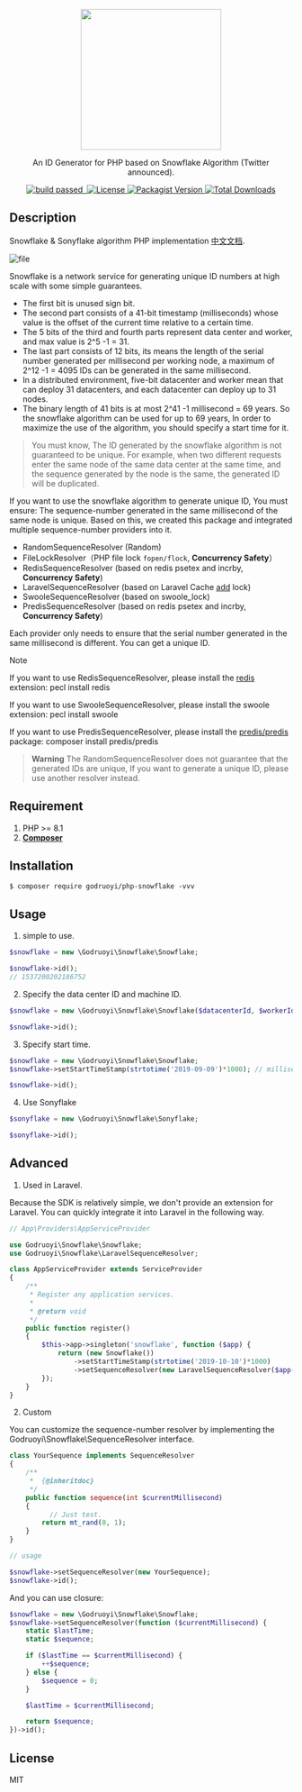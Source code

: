 <div>
  <p align="center">
    <image src="https://www.pngkey.com/png/full/105-1052235_snowflake-png-transparent-background-snowflake-with-clear-background.png" width="250" height="250"></image>
  </p>
  <p align="center">An ID Generator for PHP based on Snowflake Algorithm (Twitter announced).</p>
  <p align="center">
    <a href="https://github.com/godruoyi/php-snowflake/actions/workflows/test.yml">
      <image src="https://github.com/godruoyi/php-snowflake/actions/workflows/test.yml/badge.svg" alt="build passed"></image>
    </a>
    <a href="https://codecov.io/gh/godruoyi/php-snowflake">
      <img src="https://codecov.io/gh/godruoyi/php-snowflake/branch/master/graph/badge.svg?token=7AAOYCJK97" alt=""/>
    </a>
    <a href="https://github.com/godruoyi/php-snowflake">
      <image src="https://poser.pugx.org/godruoyi/php-snowflake/license" alt="License"></image>
    </a>
    <a href="https://packagist.org/packages/godruoyi/php-snowflake">
      <image src="https://poser.pugx.org/godruoyi/php-snowflake/v/stable" alt="Packagist Version"></image>
    </a>
    <a href="https://github.com/godruoyi/php-snowflake">
      <image src="https://poser.pugx.org/godruoyi/php-snowflake/downloads" alt="Total Downloads"></image>
    </a>
  </p>
</div>

## Description

Snowflake & Sonyflake algorithm PHP implementation [中文文档](https://github.com/godruoyi/php-snowflake/blob/master/README-zh_CN.md).

![file](https://images.godruoyi.com/logos/201908/13/_1565672621_LPW65Pi8cG.png)

Snowflake is a network service for generating unique ID numbers at high scale with some simple guarantees.

* The first bit is unused sign bit.
* The second part consists of a 41-bit timestamp (milliseconds) whose value is the offset of the current time relative to a certain time.
* The 5 bits of the third and fourth parts represent data center and worker, and max value is 2^5 -1 = 31.
* The last part consists of 12 bits, its means the length of the serial number generated per millisecond per working node, a maximum of 2^12 -1 = 4095 IDs can be generated in the same millisecond.
* In a distributed environment, five-bit datacenter and worker mean that can deploy 31 datacenters, and each datacenter can deploy up to 31 nodes.
* The binary length of 41 bits is at most 2^41 -1 millisecond = 69 years. So the snowflake algorithm can be used for up to 69 years, In order to maximize the use of the algorithm, you should specify a start time for it.

> You must know, The ID generated by the snowflake algorithm is not guaranteed to be unique.
> For example, when two different requests enter the same node of the same data center at the same time, and the sequence generated by the node is the same, the generated ID will be duplicated.

If you want to use the snowflake algorithm to generate unique ID, You must ensure: The sequence-number generated in the same millisecond of the same node is unique.
Based on this, we created this package and integrated multiple sequence-number providers into it.

* RandomSequenceResolver (Random)
* FileLockResolver（PHP file lock `fopen/flock`, **Concurrency Safety**）
* RedisSequenceResolver (based on redis psetex and incrby, **Concurrency Safety**)
* LaravelSequenceResolver (based on Laravel Cache [add](https://github.com/laravel/framework/blob/11.x/src/Illuminate/Contracts/Cache/Repository.php#L39) lock)
* SwooleSequenceResolver (based on swoole_lock)
* PredisSequenceResolver (based on redis psetex and incrby, **Concurrency Safety**)

Each provider only needs to ensure that the serial number generated in the same millisecond is different. You can get a unique ID.


> [!NOTE]  
> If you want to use RedisSequenceResolver, please install the [redis](https://pecl.php.net/package/redis) extension:
> pecl install redis
> 
> If you want to use SwooleSequenceResolver, please install the swoole extension:
> pecl install swoole
> 
> If you want to use PredisSequenceResolver, please install the [predis/predis](https://github.com/predis/predis) package:
> composer install predis/predis

> **Warning**
> The RandomSequenceResolver does not guarantee that the generated IDs are unique, If you want to generate a unique ID, please use another resolver instead.

## Requirement

1. PHP >= 8.1
2. **[Composer](https://getcomposer.org/)**

## Installation

```shell
$ composer require godruoyi/php-snowflake -vvv
```

## Usage

1. simple to use.

```php
$snowflake = new \Godruoyi\Snowflake\Snowflake;

$snowflake->id();
// 1537200202186752
```

2. Specify the data center ID and machine ID.

```php
$snowflake = new \Godruoyi\Snowflake\Snowflake($datacenterId, $workerId);

$snowflake->id();
```

3. Specify start time.

```php
$snowflake = new \Godruoyi\Snowflake\Snowflake;
$snowflake->setStartTimeStamp(strtotime('2019-09-09')*1000); // millisecond

$snowflake->id();
```

4. Use Sonyflake

```php
$sonyflake = new \Godruoyi\Snowflake\Sonyflake;

$sonyflake->id();
```
## Advanced

1. Used in Laravel.

Because the SDK is relatively simple, we don't provide an extension for Laravel. You can quickly integrate it into Laravel in the following way.

```php
// App\Providers\AppServiceProvider

use Godruoyi\Snowflake\Snowflake;
use Godruoyi\Snowflake\LaravelSequenceResolver;

class AppServiceProvider extends ServiceProvider
{
    /**
     * Register any application services.
     *
     * @return void
     */
    public function register()
    {
        $this->app->singleton('snowflake', function ($app) {
            return (new Snowflake())
                ->setStartTimeStamp(strtotime('2019-10-10')*1000)
                ->setSequenceResolver(new LaravelSequenceResolver($app->get('cache.store')));
        });
    }
}
```

2. Custom

You can customize the sequence-number resolver by implementing the Godruoyi\Snowflake\SequenceResolver interface.

```php
class YourSequence implements SequenceResolver
{
    /**
     *  {@inheritdoc}
     */
    public function sequence(int $currentMillisecond)
    {
          // Just test.
        return mt_rand(0, 1);
    }
}

// usage

$snowflake->setSequenceResolver(new YourSequence);
$snowflake->id();
```

And you can use closure:

```php
$snowflake = new \Godruoyi\Snowflake\Snowflake;
$snowflake->setSequenceResolver(function ($currentMillisecond) {
    static $lastTime;
    static $sequence;

    if ($lastTime == $currentMillisecond) {
        ++$sequence;
    } else {
        $sequence = 0;
    }

    $lastTime = $currentMillisecond;

    return $sequence;
})->id();
```

## License

MIT
